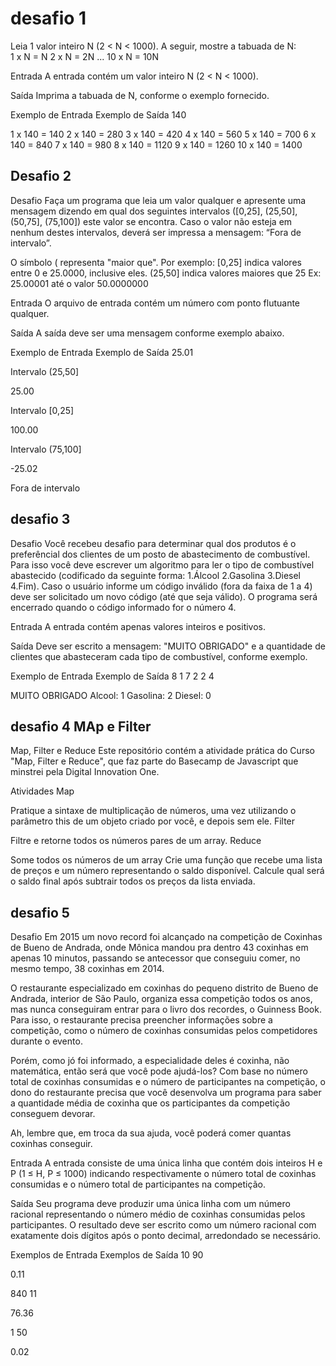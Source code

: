 # desafio 1 
Leia 1 valor inteiro N (2 < N < 1000). A seguir, mostre a tabuada de N:      
1 x N = N      2 x N = 2N        ...       10 x N = 10N

Entrada
A entrada contém um valor inteiro N (2 < N < 1000).

Saída
Imprima a tabuada de N, conforme o exemplo fornecido.

 
Exemplo de Entrada	Exemplo de Saída
140

1 x 140 = 140
2 x 140 = 280
3 x 140 = 420
4 x 140 = 560
5 x 140 = 700
6 x 140 = 840
7 x 140 = 980
8 x 140 = 1120
9 x 140 = 1260
10 x 140 = 1400
## Desafio 2 
Desafio
Faça um programa que leia um valor qualquer e apresente uma mensagem dizendo em qual dos seguintes intervalos ([0,25], (25,50], (50,75], (75,100]) este valor se encontra. Caso o valor não esteja em nenhum destes intervalos, deverá ser impressa a mensagem: “Fora de intervalo”.

O símbolo ( representa "maior que". Por exemplo:
[0,25]  indica valores entre 0 e 25.0000, inclusive eles.
(25,50] indica valores maiores que 25 Ex: 25.00001 até o valor 50.0000000

Entrada
O arquivo de entrada contém um número com ponto flutuante qualquer.

Saída
A saída deve ser uma mensagem conforme exemplo abaixo.

 
Exemplo de Entrada	Exemplo de Saída
25.01

Intervalo (25,50]

25.00

Intervalo [0,25]

100.00

Intervalo (75,100]

-25.02

Fora de intervalo

## desafio 3
Desafio
Você recebeu desafio para determinar qual dos produtos é o preferêncial dos clientes de um posto de abastecimento de combustível. Para isso você deve escrever um algoritmo para ler o tipo de combustível abastecido (codificado da seguinte forma: 1.Álcool 2.Gasolina 3.Diesel 4.Fim). Caso o usuário informe um código inválido (fora da faixa de 1 a 4) deve ser solicitado um novo código (até que seja válido). O programa será encerrado quando o código informado for o número 4.

Entrada
A entrada contém apenas valores inteiros e positivos.

Saída
Deve ser escrito a mensagem: "MUITO OBRIGADO" e a quantidade de clientes que abasteceram cada tipo de combustível, conforme exemplo.

 
Exemplo de Entrada	Exemplo de Saída
8
1
7
2
2
4

MUITO OBRIGADO
Alcool: 1
Gasolina: 2
Diesel: 0

## desafio 4 MAp e Filter

Map, Filter e Reduce
Este repositório contém a atividade prática do Curso "Map, Filter e Reduce", que faz parte do Basecamp de Javascript que minstrei pela Digital Innovation One.

Atividades
Map

Pratique a sintaxe de multiplicação de números, uma vez utilizando o parâmetro this de um objeto criado por você, e depois sem ele.
Filter

Filtre e retorne todos os números pares de um array.
Reduce

Some todos os números de um array
Crie uma função que recebe uma lista de preços e um número representando o saldo disponível. Calcule qual será o saldo final após subtrair todos os preços da lista enviada.

## desafio 5 

Desafio
Em 2015 um novo record foi alcançado na competição de Coxinhas de Bueno de Andrada, onde Mônica mandou pra dentro 43 coxinhas em apenas 10 minutos, passando se antecessor que conseguiu comer, no mesmo tempo, 38 coxinhas em 2014.

O restaurante especializado em coxinhas do pequeno distrito de Bueno de Andrada, interior de São Paulo, organiza essa competição todos os anos, mas nunca conseguiram entrar para o livro dos recordes, o Guinness Book. Para isso, o restaurante precisa preencher informações sobre a competição, como o número de coxinhas consumidas pelos competidores durante o evento. 

Porém, como jó foi informado, a especialidade deles é coxinha, não matemática, então será que você pode ajudá-los? Com base no número total de coxinhas consumidas e o número de participantes na competição, o dono do restaurante precisa que você desenvolva um programa para saber a quantidade média de coxinha que os participantes da competição conseguem devorar.

Ah, lembre que, em troca da sua ajuda, você poderá comer quantas coxinhas conseguir.

Entrada
A entrada consiste de uma única linha que contém dois inteiros H e P (1 ≤ H, P ≤ 1000) indicando respectivamente o número total de coxinhas consumidas e o número total de participantes na competição.

Saída
Seu programa deve produzir uma única linha com um número racional representando o número médio de coxinhas consumidas pelos participantes. O resultado deve ser escrito como um número racional com exatamente dois dígitos após o ponto decimal, arredondado se necessário.

 
Exemplos de Entrada	Exemplos de Saída
10 90

0.11

 
840 11

76.36

 
1 50

0.02
